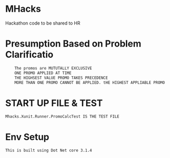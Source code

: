 # MHacks
Hackathon code to be shared to HR

# Presumption Based on Problem Clarificatio
```bash
    The promos are MUTUTALLY EXCLUSIVE
    ONE PROMO APPLIED AT TIME
    THE HIGHSEST VALUE PROMO TAKES PRECEDENCE
    MORE THAN ONE PROMO CANNOT BE APPLIED. tHE HIGHEST APPLIABLE PROMO ONLY WILL BE APPLIED
```
# START UP FILE & TEST
    Mhacks.Xunit.Runner.PromoCalcTest IS THE TEST FILE


# Env Setup
    This is built using Dot Net core 3.1.4 
